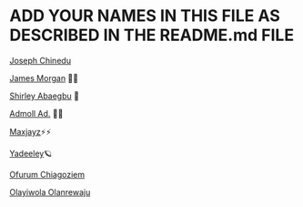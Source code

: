 # ADD YOUR NAMES IN THIS FILE AS DESCRIBED IN THE README.md FILE
[Joseph Chinedu](https://github.com/Josephchinedu)

[James Morgan](https://github.com/MorganJay) 🐱‍🏍

[Shirley Abaegbu](https://github.com/ShirleyRex) 🚀

[Admoll Ad.](https://github.com/Howdy-admoll) 🐱‍👤

[Maxjayz](https://github.com/Maxjayz)⚡⚡

[Yadeeley](https://github.com/Yadeeley)🪐

[Ofurum Chiagoziem](https://github.com/ofurum)

[Olayiwola Olanrewaju](https://github.com/larrycoal)

